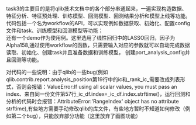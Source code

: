 task3的主要目的是将qlib技术文档中的各个部分串通起来，一遍实现构造数据、特征分析、特征预处理、训练模型、回测模型、回测结果分析和模型上线等功能。  
代码包括一个名为workflow的API，可以实现例如数据获取、初始化、配置config文件和task、训练模型和回测模型等功能；  
还有一个demo作为使用例。这里选用了线性回归中的LASSO回归，因子为Alpha158,通过使用workflow的函数，只需要输入对应的参数就可以自动完成数据读取、初始化、创建task并且准备数据和训练模型，
创建port_analysis_config并且回测等功能。  


对代码的一些说明：由于qlib的一些bug(例如qlib.contrib.report.analysis_position第19行中的ic和_rank_ic_需要改成列表形式，否则会报错：ValueError:If using all scalar values, you must pass an index、来自同一份文件第57行_ic_df.index=_ic_df.index.strftime()，运行回测和分析的代码时会报错：AttributeError:'RangeIndex' object has no attribute strftime),有些地方需要手动修改qlib的库文件，有些地方暂时不知道如何修改（例如第二个bug），只能放弃部分功能（这里放弃了画图功能）
